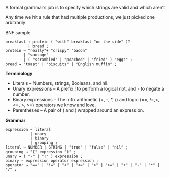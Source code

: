 A formal grammar’s job is to specify which strings are valid and which aren’t

Any time we hit a rule that had multiple productions, we just picked one
arbitrarily

BNF sample
```  
breakfast → protein ( "with" breakfast "on the side" )?
          | bread ;
protein → "really"+ "crispy" "bacon"
        | "sausage"
        | ( "scrambled" | "poached" | "fried" ) "eggs" ;
bread → "toast" | "biscuits" | "English muffin" ;
```

**Terminology**
- Literals – Numbers, strings, Booleans, and nil.
- Unary expressions – A prefix ! to perform a logical not, and - to negate a number.
- Binary expressions – The infix arithmetic (+, -, *, /) and logic (==, !=,<, <=, >, >=) operators we know and love.
- Parentheses – A pair of ( and ) wrapped around an expression.

**Grammar**
``` 
expression → literal
           | unary
           | binary
           | grouping ;
literal → NUMBER | STRING | "true" | "false" | "nil" ;
grouping → "(" expression ")" ;
unary → ( "-" | "!" ) expression ;
binary → expression operator expression ;
operator → "==" | "!=" | "<" | "<=" | ">" | ">=" | "+" | "-" | "*" | "/" ;
```